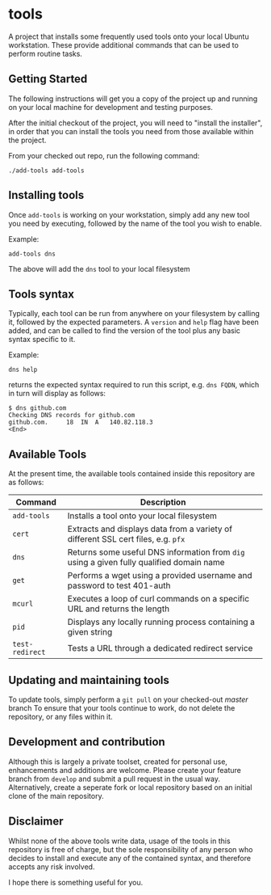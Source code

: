 # tools

A project that installs some frequently used tools onto your local Ubuntu workstation. These provide additional commands that can be used to perform routine tasks.

## Getting Started

The following instructions will get you a copy of the project up and running on your local machine for development and testing purposes.

After the initial checkout of the project, you will need to "install the installer", in order that you can install the tools you need from those available within the project.

From your checked out repo, run the following command:

```
./add-tools add-tools
```

## Installing tools ##

Once `add-tools` is working on your workstation, simply add any new tool you need by executing, followed by the name of the tool you wish to enable.

Example:
```
add-tools dns
```
The above will add the `dns` tool to your local filesystem


## Tools syntax ##

Typically, each tool can be run from anywhere on your filesystem by calling it, followed by the expected parameters. A `version` and `help` flag have been added, and can be called to find the version of the tool plus any basic syntax specific to it.

Example:
```
dns help
```
returns the expected syntax required to run this script, e.g. `dns FQDN`, which in turn will display as follows:
```
$ dns github.com
Checking DNS records for github.com
github.com.		18	IN	A	140.82.118.3
<End>
```

## Available Tools ##

At the present time, the available tools contained inside this repository are as follows:

| Command | Description |
| --- | --- |
| `add-tools` | Installs a tool onto your local filesystem |
| `cert` | Extracts and displays data from a variety of different SSL cert files, e.g. `pfx` |
| `dns` | Returns some useful DNS information from `dig` using a given fully qualified domain name |
| `get` | Performs a wget using a provided username and password to test 401-auth |
| `mcurl` | Executes a loop of curl commands on a specific URL and returns the length |
| `pid` | Displays any locally running process containing a given string |
| `test-redirect` | Tests a URL through a dedicated redirect service |


## Updating and maintaining tools ##

To update tools, simply perform a `git pull` on your checked-out *master* branch
To ensure that your tools continue to work, do not delete the repository, or any files within it.


## Development and contribution ##

Although this is largely a private toolset, created for personal use, enhancements and additions are welcome. Please create your feature branch from `develop` and submit a pull request in the usual way. Alternatively, create a seperate fork or local repository based on an initial clone of the main repository.


## Disclaimer ##

Whilst none of the above tools write data, usage of the tools in this repository is free of charge, but the sole responsibility of any person who decides to install and execute any of the contained syntax, and therefore accepts any risk involved.

I hope there is something useful for you.
